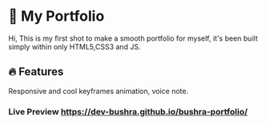 # 💼 My Portfolio
 Hi, This is my first shot to make a smooth portfolio for myself, it's been built simply within only HTML5,CSS3 and JS.
 
 ## 🔥 Features 
Responsive and cool keyframes animation, voice note.
 
 ### Live Preview https://dev-bushra.github.io/bushra-portfolio/
